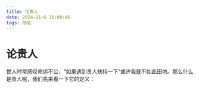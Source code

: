 ```yaml
---
title: 论贵人
date: 2024-11-6 16:00:46
tags: 随笔
---
```


# 论贵人

世人时常感叹命运不公，“如果遇到贵人扶持一下”或许我就不如此田地。那么什么是贵人呢，我们先来看一下它的定义：
